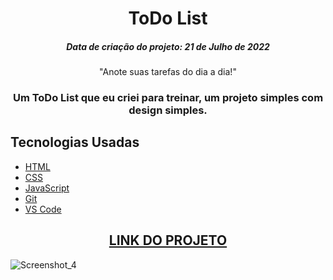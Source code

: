 <h1 align="center">
  ToDo List 
</h1>
<h5 align="center">Data de criação do projeto: 21 de Julho de 2022</h5>

<p align="center">"Anote suas tarefas do dia a dia!"</p>

<h3 align="center">   
Um ToDo List que eu criei para treinar, um projeto simples com design simples. 
</h3>
    
## Tecnologias Usadas

- [HTML](https://developer.mozilla.org/pt-BR/docs/Web/HTML)
- [CSS](https://developer.mozilla.org/pt-BR/docs/Web/CSS)
- [JavaScript](https://developer.mozilla.org/pt-BR/docs/Web/JavaScript)
- [Git](https://git-scm.com/docs)
- [VS Code](https://code.visualstudio.com/)

<div align="center">
  <h2><a href="https://to-do-list-seven-mu.vercel.app/">LINK DO PROJETO</a></h2>
</div>

![Screenshot_4](https://user-images.githubusercontent.com/68878579/180320744-3cca6200-15da-493d-899d-5629f23ce072.png)
